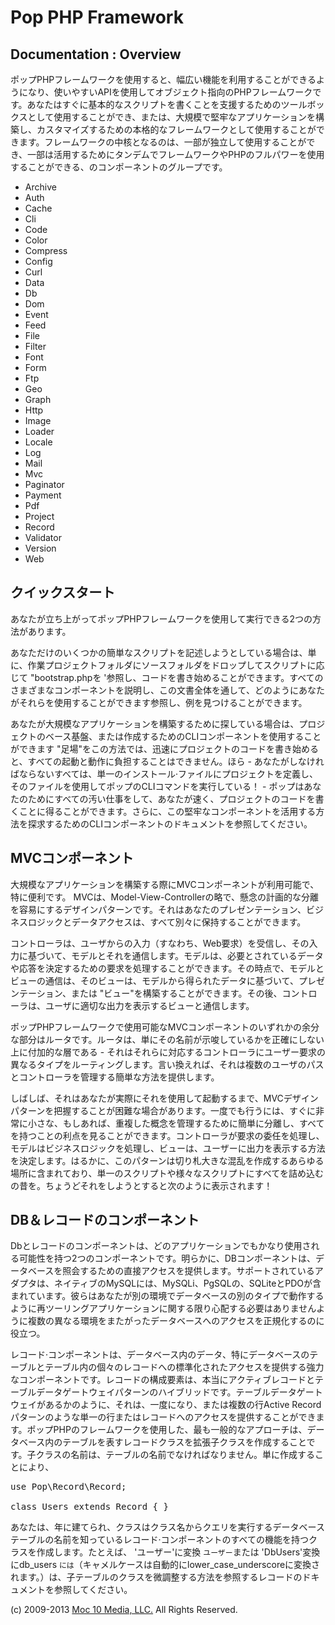 Pop PHP Framework
=================

Documentation : Overview
------------------------

ポップPHPフレームワークを使用すると、幅広い機能を利用することができるようになり、使いやすいAPIを使用してオブジェクト指向のPHPフレームワークです。あなたはすぐに基本的なスクリプトを書くことを支援するためのツールボックスとして使用することができ、または、大規模で堅牢なアプリケーションを構築し、カスタマイズするための本格的なフレームワークとして使用することができます。フレームワークの中核となるのは、一部が独立して使用することができ、一部は活用するためにタンデムでフレームワークやPHPのフルパワーを使用することができる、のコンポーネントのグループです。

* Archive
* Auth
* Cache
* Cli
* Code
* Color
* Compress
* Config
* Curl
* Data
* Db
* Dom
* Event
* Feed
* File
* Filter
* Font
* Form
* Ftp
* Geo
* Graph
* Http
* Image
* Loader
* Locale
* Log
* Mail
* Mvc
* Paginator
* Payment
* Pdf
* Project
* Record
* Validator
* Version
* Web

クイックスタート
-----------

あなたが立ち上がってポップPHPフレームワークを使用して実行できる2つの方法があります。

あなただけのいくつかの簡単なスクリプトを記述しようとしている場合は、単に、作業プロジェクトフォルダにソースフォルダをドロップしてスクリプトに応じて "bootstrap.phpを '参照し、コードを書き始めることができます。すべてのさまざまなコンポーネントを説明し、この文書全体を通して、どのようにあなたがそれらを使用することができます参照し、例を見つけることができます。

あなたが大規模なアプリケーションを構築するために探している場合は、プロジェクトのベース基盤、または作成するためのCLIコンポーネントを使用することができます "足場"をこの方法では、迅速にプロジェクトのコードを書き始めると、すべての起動と動作に負担することはできません。ほら - あなたがしなければならないすべては、単一のインストール·ファイルにプロジェクトを定義し、そのファイルを使用してポップのCLIコマンドを実行している！ - ポップはあなたのためにすべての汚い仕事をして、あなたが速く、プロジェクトのコードを書くことに得ることができます。さらに、この堅牢なコンポーネントを活用する方法を探求するためのCLIコンポーネントのドキュメントを参照してください。

MVCコンポーネント
-------------

大規模なアプリケーションを構築する際にMVCコンポーネントが利用可能で、特に便利です。 MVCは、Model-View-Controllerの略で、懸念の計画的な分離を容易にするデザインパターンです。それはあなたのプレゼンテーション、ビジネスロジックとデータアクセスは、すべて別々に保持することができます。

コントローラは、ユーザからの入力（すなわち、Web要求）を受信し、その入力に基づいて、モデルとそれを通信します。モデルは、必要とされているデータや応答を決定するための要求を処理することができます。その時点で、モデルとビューの通信は、そのビューは、モデルから得られたデータに基づいて、プレゼンテーション、または "ビュー"を構築することができます。その後、コントローラは、ユーザに適切な出力を表示するビューと通信します。

ポップPHPフレームワークで使用可能なMVCコンポーネントのいずれかの余分な部分はルータです。ルータは、単にその名前が示唆しているかを正確にしない上に付加的な層である - それはそれらに対応するコントローラにユーザー要求の異なるタイプをルーティングします。言い換えれば、それは複数のユーザのパスとコントローラを管理する簡単な方法を提供します。

しばしば、それはあなたが実際にそれを使用して起動するまで、MVCデザインパターンを把握することが困難な場合があります。一度でも行うには、すぐに非常に小さな、もしあれば、重複した概念を管理するために簡単に分離し、すべてを持つことの利点を見ることができます。コントローラが要求の委任を処理し、モデルはビジネスロジックを処理し、ビューは、ユーザーに出力を表示する方法を決定します。はるかに、このパターンは切り札大きな混乱を作成するあらゆる場所に含まれており、単一のスクリプトや様々なスクリプトにすべてを詰め込むの昔を。ちょうどそれをしようとすると次のように表示されます！

DB＆レコードのコンポーネント
---------------------

Dbとレコードのコンポーネントは、どのアプリケーションでもかなり使用される可能性を持つ2つのコンポーネントです。明らかに、DBコンポーネントは、データベースを照会するための直接アクセスを提供します。サポートされているアダプタは、ネイティブのMySQLには、MySQLi、PgSQLの、SQLiteとPDOが含まれています。彼らはあなたが別の環境でデータベースの別のタイプで動作するように再ツーリングアプリケーションに関する限り心配する必要はありませんように複数の異なる環境をまたがったデータベースへのアクセスを正規化するのに役立つ。

レコード·コンポーネントは、データベース内のデータ、特にデータベースのテーブルとテーブル内の個々のレコードへの標準化されたアクセスを提供する強力なコンポーネントです。レコードの構成要素は、本当にアクティブレコードとテーブルデータゲートウェイパターンのハイブリッドです。テーブルデータゲートウェイがあるかのように、それは、一度になり、または複数の行Active Recordパターンのような単一の行またはレコードへのアクセスを提供することができます。ポップPHPのフレームワークを使用した、最も一般的なアプローチは、データベース内のテーブルを表すレコードクラスを拡張子クラスを作成することです。子クラスの名前は、テーブルの名前でなければなりません。単に作成することにより、

<pre>
use Pop\Record\Record;

class Users extends Record { }
</pre>

あなたは、年に建てられ、クラスはクラス名からクエリを実行するデータベーステーブルの名前を知っているレコード·コンポーネントのすべての機能を持つクラスを作成します。たとえば、 'ユーザー'に変換 `ユーザー`または 'DbUsers'変換にdb_users `には`（キャメルケースは自動的にlower_case_underscoreに変換されます。）は、子テーブルのクラスを微調整する方法を参照するレコードのドキュメントを参照してください。

(c) 2009-2013 [Moc 10 Media, LLC.](http://www.moc10media.com) All Rights Reserved.
